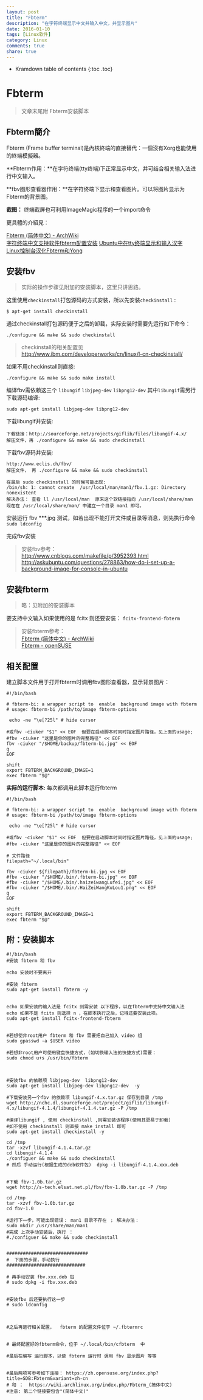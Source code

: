 ```yaml
---
layout: post
title: "Fbterm"
description: "在字符终端显示中文并输入中文，并显示图片"
date: 2016-01-10
tags: [Linux软件]
category: Linux
comments: true
share: true
---
```



* Kramdown table of contents
{:toc .toc}


# Fbterm

> 文章末尾附 Fbterm安装脚本

## Fbterm簡介

Fbterm (Frame buffer terminal)是內核終端的直接替代：一個沒有Xorg也能使用的終端模擬器。

**Fbterm作用：**在字符终端(tty终端)下正常显示中文，并可结合相关输入法进行中文输入。

**fbv图形查看器作用：**在字符终端下显示和查看图片。可以将图片显示为Fbterm的背景图。

**截图：** 终端截屏也可利用ImageMagic程序的一个import命令 



更具體的介紹見：  

[Fbterm (简体中文) - ArchWiki](https://wiki.archlinux.org/index.php/Fbterm_(%E7%AE%80%E4%BD%93%E4%B8%AD%E6%96%87) "Fbterm (简体中文) - ArchWiki")    
[字符终端中文支持软件fbterm配置安装](http://bbs.chinaunix.net/thread-1921227-1-1.html) 
[Ubuntu中在tty终端显示和输入汉字](http://blog.csdn.net/xiajian2010/article/details/9625131)    
[Linux控制台汉化Fbterm和Yong](http://blog.csdn.net/flytreeleft/article/details/6679638 )








## 安装fbv

> 实际的操作步骤见附加的安装脚本，这里只讲思路。

这里使用`checkinstall`打包源码的方式安装，所以先安装`checkinstall` :

```shell
$ apt-get install checkinstall		
```

通过checkinstall打包源码便于之后的卸载，实际安装时需要先运行如下命令：
```
./configure && make && sudo checkinstall
```

> checkinstall的相关配置见 <http://www.ibm.com/developerworks/cn/linux/l-cn-checkinstall/>

如果不用checkinstall则直接:  
```
./configure && make && sudo make install
```



编译fbv需依赖这三个 `libungif` `libjpeg-dev` `libpng12-dev` 其中`libungif`需另行下载源码编译:
```
sudo apt-get install libjpeg-dev libpng12-dev
```


下载libungif并安装:
```
下载链接：http://sourceforge.net/projects/giflib/files/libungif-4.x/
解压文件，再 ./configure && make && sudo checkinstall  
```

下载fbv源码并安装:
```
http://www.eclis.ch/fbv/
解压文件， 再 ./configure && make && sudo checkinstall  

在最后 sudo checkinstall 的时候可能出现: 
/bin/sh: 1: cannot create  /usr/local/man/man1/fbv.1.gz: Directory nonexistent 
解决办法： 查看 ll /usr/local/man  原来这个软链接指向 /usr/local/share/man 
现在在 /usr/local/share/man/ 中建立一个目录 man1 即可。  
```

安装运行 fbv ***.jpg 测试，如若出现不能打开文件或目录等消息，则先执行命令 `sudo ldconfig`

完成fbv安装



> 安装fbv参考：    
> <http://www.cnblogs.com/makefile/p/3952393.html>  
> <http://askubuntu.com/questions/278863/how-do-i-set-up-a-background-image-for-console-in-ubuntu>  


## 安装fbterm

> 略：见附加的安装脚本

要支持中文输入如果使用的是 fcitx 则还要安装：  `fcitx-frontend-fbterm`  



> 安装fbterm参考：  
> [Fbterm (简体中文) - ArchWiki](https://wiki.archlinux.org/index.php/Fbterm_(%E7%AE%80%E4%BD%93%E4%B8%AD%E6%96%87) "Fbterm (简体中文) - ArchWiki")    
> [Fbterm - openSUSE](https://zh.opensuse.org/index.php?title=SDB:Fbterm&variant=zh-cn )

## 相关配置

建立脚本文件用于打开fbterm时调用fbv图形查看器，显示背景图片：
```shell
#!/bin/bash

# fbterm-bi: a wrapper script to  enable  background image with fbterm
# usage: fbterm-bi /path/to/image fbterm-options

 echo -ne "\e[?25l" # hide cursor
				  
#或fbv -ciuker "$1" << EOF  但要在启动脚本时同时指定图片路径，见上面的usage;
#fbv -ciuker "这里是你的图片的完整路径" << EOF
fbv -ciuker "/$HOME/backup/fbterm-bi.jpg" << EOF
q
EOF
												   
shift
export FBTERM_BACKGROUND_IMAGE=1
exec fbterm "$@"
```

**实际的运行脚本:** 每次都调用此脚本运行fbterm

```shell
#!/bin/bash

# fbterm-bi: a wrapper script to  enable  background image with fbterm
# usage: fbterm-bi /path/to/image fbterm-options

 echo -ne "\e[?25l" # hide cursor
				  
#或fbv -ciuker "$1" << EOF  但要在启动脚本时同时指定图片路径，见上面的usage;
#fbv -ciuker "这里是你的图片的完整路径" << EOF

# 文件路径
filepath="~/.local/bin"

fbv -ciuker ${filepath}/fbterm-bi.jpg << EOF
#fbv -ciuker "/$HOME/.bin/.fbterm-bi.jpg" << EOF
#fbv -ciuker "/$HOME/.bin/.haizeiwangLufei.jpg" << EOF
#fbv -ciuker "/$HOME/.bin/.HaiZeiWangKuLou1.png" << EOF
q
EOF
												   
shift
export FBTERM_BACKGROUND_IMAGE=1
exec fbterm "$@"
```



## 附：安装脚本

```shell
#!/bin/bash
#安装 fbterm 和 fbv 

echo 安装时不要离开

#安装 fbterm 
sudo apt-get install fbterm -y


echo 如果安装的输入法是 fcitx 则需安装 以下程序，以在fbterm中支持中文输入法
echo 如果不是 fcitx 则选择 n ，在脚本执行之后，记得还要安装此项。 
sudo apt-get install fcitx-frontend-fbterm 


#若想使非root用户 fbterm 和 fbv 需要把自己加入 video 组
sudo gpasswd -a $USER video 

#若想非root用户可使用键盘快捷方式，(如切换输入法的快捷方式)需要：  
sudo chmod u+s /usr/bin/fbterm 



#安装fbv 的依赖项 libjpeg-dev  libpng12-dev  
sudo apt-get install libjpeg-dev libpng12-dev  -y

#下载安装另一个fbv 的依赖项 libungif-4.x.tar.gz 保存到目录 /tmp 
wget http://nchc.dl.sourceforge.net/project/giflib/libungif-4.x/libungif-4.1.4/libungif-4.1.4.tar.gz -P /tmp

#编译libungif , 使用 checkinstall ,则需安装该程序(使用其更易于卸载)
#如不使用 checkinstall 则直接 make install 即可
sudo apt-get install checkinstall -y 

cd /tmp
tar -xzvf libungif-4.1.4.tar.gz 
cd libungif-4.1.4 
./configuer && make && sudo checkinstall
# 然后 手动运行(根据生成的deb软件包)  dpkg -i libungif-4.1.4.xxx.deb 


#下载 fbv-1.0b.tar.gz   
wget http://s-tech.elsat.net.pl/fbv/fbv-1.0b.tar.gz -P /tmp

cd /tmp 
tar -xzvf fbv-1.0b.tar.gz
cd fbv-1.0   

#运行下一步，可能出现错误： man1 目录不存在 ； 解决办法： 
sudo mkdir /usr/share/man/man1 
#完成 上次手动安装后，执行 ：  
#./configuer && make && sudo checkinstall  


##############################
#  下面的步骤，手动执行
#############################

# 再手动安装 fbv.xxx.deb 包 
# sudo dpkg -i fbv.xxx.deb 


#安装fbv 后还要执行这一步 
# sudo ldconfig 



#之后再进行相关配置，  fbterm 的配置文件位于 ~/.fbtermrc 


# 最终配置好的fbterm命令，位于 ~/.local/bin/cfbterm  中

#最后在编写 运行脚本，以使 fbterm 运行时 调用 fbv 显示图片 等等  


#最后两项可参考如下连接： https://zh.opensuse.org/index.php?title=SDB:Fbterm&variant=zh-cn
# 和 ：  https://wiki.archlinux.org/index.php/Fbterm_(简体中文)
#注意: 第二个链接要包含"(简体中文)"
```





